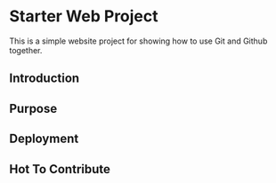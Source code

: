 # Starter Web Project

This is a simple website project for showing how to use Git and Github together.

## Introduction

## Purpose

## Deployment

## Hot To Contribute